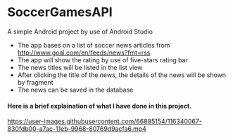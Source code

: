 # SoccerGamesAPI
A simple Android project by use of Android Studio
- The app bases on a list of soccer news articles from http://www.goal.com/en/feeds/news?fmt=rss
- The app will show the rating by use of five-stars rating bar
- The news titles will be listed in the list view
- After clicking the title of the news, the details of the news will be shown by fragment
- The news can be saved in the database

#### Here is a brief explaination of what I have done in this project.
https://user-images.githubusercontent.com/66885154/116340067-830fdb00-a7ac-11eb-9968-80769d9acfa6.mp4
